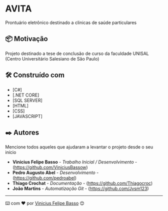 # AVITA

Prontuário eletrônico destinado a clinicas de saúde particulares

## 📦 Motivação

Projeto destinado a tese de conclusão de curso da faculdade UNISAL (Centro Universitário Salesiano de São Paulo)

## 🛠️ Construído com

* [C#]
* [.NET CORE]
* [SQL SERVER]
* [HTML]
* [CSS]
* [JAVASCRIPT]

## ✒️ Autores

Mencione todos aqueles que ajudaram a levantar o projeto desde o seu início

* **Vinicius Felipe Basso** - *Trabalho Inicial / Desenvolvimento* - (https://github.com/ViniciusBassow)
* **Pedro Augusto Abel** - *Desenvolvimento* - (https://github.com/pedroabel)
* **Thiago Crochat** - *Documentação* - (https://github.com/Thiagocroc)
* **João Martins** - *Automatização Git* - (https://github.com/Jvsm123)

---
⌨️ com ❤️ por [Vinicius Felipe Basso](https://github.com/ViniciusBassow) 😊
